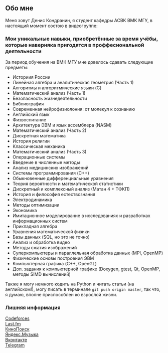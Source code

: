 ## Обо мне

Меня зовут Денис Кондранин, я студент кафедры АСВК ВМК МГУ, в настоящий момент состою в видеогруппе:

### Мои уникальные навыки, приобретённые за время учёбы, которые наверняка пригодятся в проффесиональной деятельности
За период обучения на ВМК МГУ мне довелось сдавать следующие предметы:
- Историия России
- Линейная алгебра и аналитическая геометрия (Часть 1)
- Алгоритмы и алгоритмические языки (C)
- Математический анализ (Часть 1)
- Безопасность жизнедеятельности
- Библиография
- Современная нейрофизиолония: от молекул к сознанию
- Английский язык
- Физвоспитание
- Архитектура ЭВМ и язык ассемблера (NASM)
- Математический анализ (Часть 2)
- Дискретная математика
- История религии
- Классическая механика
- Математический анализ (Часть 3)
- Операционные системы
- Введение в численные методы
- Анализ медицинских изображений
- Системы программирования (C++)
- Обыкновенные дифференциальные уравнения
- Теория вероятности и математической статистики
- Дискретный и комплексный анализ (Матан 4 + ТФКП)
- История и философия естествознания
- Электродинамика
- Методы оптимизации
- Экономика
- Имитационное моделирование в исследованиях и разработках информационных систем
- Прикладная алгебра
- Уравнения математической физики
- Базы данных (SQL, но это не точно)
- Анализ и обработка видео
- Методы сжатия изображений
- Суперкомпьютеры и параллельная обработка данных (MPI, OpenMP)
- Физические основы построения ЭВМ
- Компьютерная графика (C++, OpenGL)
- Доп. задания к компьютерной графике (Doxygen, gtest, Qt, OpenMP, методы SIMD вычислений)

Также я могу немного кодить на Python и читать статьи (на английском!), могу писать в терминале `git push origin master`, так что, я думаю, вполне приспособлен ко взрослой жизни.

### Лишняя информация

[Codeforces](http://codeforces.com/profile/Denyhoof)  
[Last.fm](http://www.last.fm/user/denyhoof)  
[КиноПоиск](https://www.kinopoisk.ru/user/5958334/)  
[Яндекс.Музыка](http://music.yandex.ru/users/kde97)  
[Вконтакте](https://vk.com/kde97)  
[Telegram](http://t.me/kde97)  

